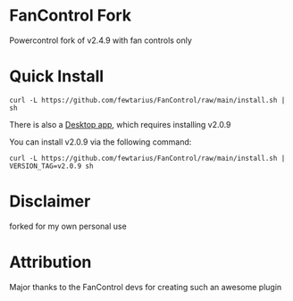 # FanControl Fork

Powercontrol fork of v2.4.9 with fan controls only

# Quick Install

```
curl -L https://github.com/fewtarius/FanControl/raw/main/install.sh | sh
```

There is also a [Desktop app](https://github.com/fewtarius/FanControl-Electron), which requires installing v2.0.9

You can install v2.0.9 via the following command:

```
curl -L https://github.com/fewtarius/FanControl/raw/main/install.sh | VERSION_TAG=v2.0.9 sh
```

# Disclaimer

forked for my own personal use

# Attribution

Major thanks to the FanControl devs for creating such an awesome plugin
